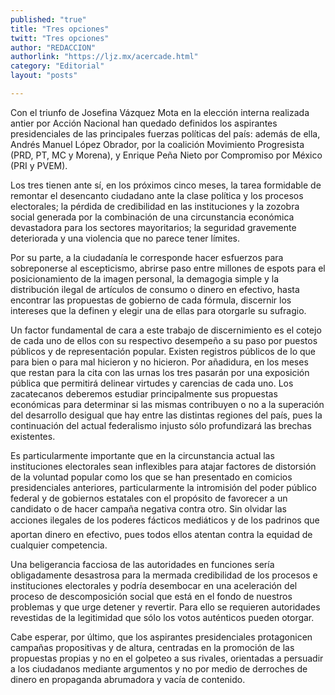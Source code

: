 ```yaml
---
published: "true"
title: "Tres opciones"
twitt: "Tres opciones"
author: "REDACCION"
authorlink: "https://ljz.mx/acercade.html"
category: "Editorial"
layout: "posts"

---
```



  Con el triunfo de Josefina Vázquez Mota en la elección interna realizada antier por Acción Nacional han quedado definidos los aspirantes presidenciales de las principales fuerzas políticas del país: además de ella, Andrés Manuel López Obrador, por la coalición Movimiento Progresista (PRD, PT, MC y Morena), y Enrique Peña Nieto por Compromiso por México (PRI y PVEM).



  Los tres tienen ante sí, en los próximos cinco meses, la tarea formidable de remontar el desencanto ciudadano ante la clase política y los procesos electorales; la pérdida de credibilidad en las instituciones y la zozobra social generada por la combinación de una circunstancia económica devastadora para los sectores mayoritarios; la seguridad gravemente deteriorada y una violencia que no parece tener límites.



  Por su parte, a la ciudadanía le corresponde hacer esfuerzos para sobreponerse al escepticismo, abrirse paso entre millones de espots para el posicionamiento de la imagen personal, la demagogia simple y la distribución ilegal de artículos de consumo o dinero en efectivo, hasta encontrar las propuestas de gobierno de cada fórmula, discernir los intereses que la definen y elegir una de ellas para otorgarle su sufragio.



  Un factor fundamental de cara a este trabajo de discernimiento es el cotejo de cada uno de ellos con su respectivo desempeño a su paso por puestos públicos y de representación popular. Existen registros públicos de lo que para bien o para mal hicieron y no hicieron. Por añadidura, en los meses que restan para la cita con las urnas los tres pasarán por una exposición pública que permitirá delinear virtudes y carencias de cada uno. Los zacatecanos deberemos estudiar principalmente sus propuestas económicas para determinar si las mismas contribuyen o no a la superación del desarrollo desigual que hay entre las distintas regiones del país, pues la continuación del actual federalismo injusto sólo profundizará las brechas existentes.



  Es particularmente importante que en la circunstancia actual las instituciones electorales sean inflexibles para atajar factores de distorsión de la voluntad popular como los que se han presentado en comicios presidenciales anteriores, particularmente la intromisión del poder público federal y de gobiernos estatales con el propósito de favorecer a un candidato o de hacer campaña negativa contra otro. Sin olvidar las acciones ilegales de los poderes fácticos mediáticos y de los padrinos que aportan dinero en efectivo, pues todos ellos atentan contra la equidad de cualquier competencia.



  Una beligerancia facciosa de las autoridades en funciones sería obligadamente desastrosa para la mermada credibilidad de los procesos e instituciones electorales y podría desembocar en una aceleración del proceso de descomposición social que está en el fondo de nuestros problemas y que urge detener y revertir. Para ello se requieren autoridades revestidas de la legitimidad que sólo los votos auténticos pueden otorgar.



  Cabe esperar, por último, que los aspirantes presidenciales protagonicen campañas propositivas y de altura, centradas en la promoción de las propuestas propias y no en el golpeteo a sus rivales, orientadas a persuadir a los ciudadanos mediante argumentos y no por medio de derroches de dinero en propaganda abrumadora y vacía de contenido.

